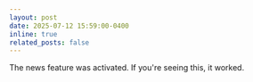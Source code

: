 ```yaml
---
layout: post
date: 2025-07-12 15:59:00-0400
inline: true
related_posts: false
---
```


The news feature was activated. If you're seeing this, it worked.
